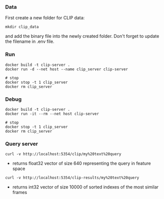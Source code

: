 ### Data
First create a new folder for CLIP data:
```
mkdir clip_data
```
and add the binary file into the newly created folder. Don't forget to update the filename in .env file.

### Run
```
docker build -t clip-server .
docker run -d --net host --name clip_server clip-server

# stop
docker stop -t 1 clip_server
docker rm clip_server
```

### Debug
```
docker build -t clip-server .
docker run -it --rm --net host clip-server

# stop
docker stop -t 1 clip_server
docker rm clip_server
```

### Query server
```
curl -v http://localhost:5354/clip/my%20text%20query
```
- returns float32 vector of size 640 representing the query in feature space

```
curl -v http://localhost:5354/clip-results/my%20text%20query
```
- returns int32 vector of size 10000 of sorted indexes of the most similar frames


